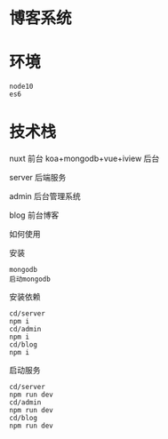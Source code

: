 # 博客系统
# 环境
```
node10
es6
```
# 技术栈
nuxt 前台
koa+mongodb+vue+iview 后台

server 后端服务

admin 后台管理系统

blog 前台博客

如何使用

安装
```
mongodb
启动mongodb
```

安装依赖
```
cd/server
npm i
cd/admin
npm i
cd/blog
npm i
```
启动服务
```
cd/server
npm run dev
cd/admin
npm run dev
cd/blog
npm run dev
```


